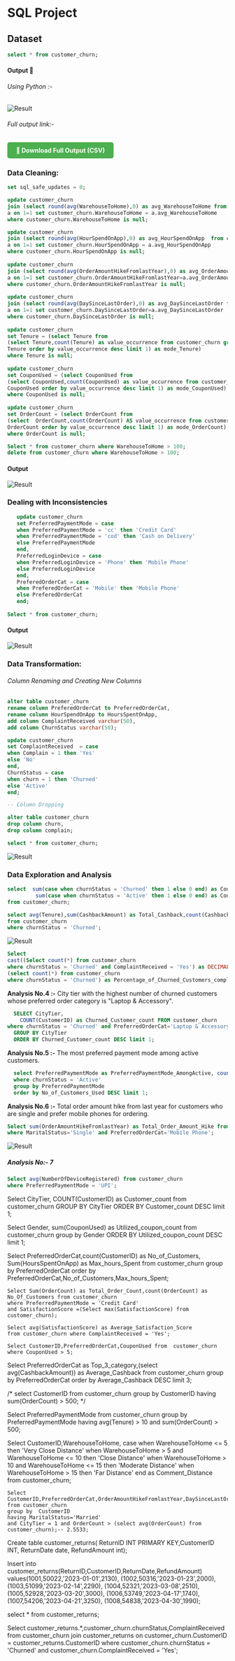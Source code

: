 # SQL Project

## Dataset

```sql
select * from customer_churn;
```
#### Output 🥇

###### Using Python :-
![Result](https://raw.githubusercontent.com/Abruz-plotz/SQL-Business-analysis/main/Screenshots%20for%20GithubSQL/First.png)


###### Full output link:-

<div style="margin: 10px 0;">
  <a href="https://github.com/Abruz-plotz/SQL-Business-analysis/blob/main/Customer_analysis_SQL.csv" 
     style="
       display: inline-block;
       background-color: #4CAF50;
       color: white;
       padding: 10px 20px;
       text-decoration: none;
       border-radius: 5px;
       font-weight: bold;
     ">
    📁 Download Full Output (CSV)
  </a>
</div>

### Data Cleaning:

```sql
set sql_safe_updates = 0;

update customer_churn
join (select round(avg(WarehouseToHome),0) as avg_WarehouseToHome from customer_churn)
a on 1=1 set customer_churn.WarehouseToHome = a.avg_WarehouseToHome
where customer_churn.WarehouseToHome is null;

update customer_churn
join (select round(avg(HourSpendOnApp),0) as avg_HourSpendOnApp  from customer_churn)
a on 1=1 set customer_churn.HourSpendOnApp = a.avg_HourSpendOnApp
where customer_churn.HourSpendOnApp is null;
    
update customer_churn
join (select round(avg(OrderAmountHikeFromlastYear),0) as avg_OrderAmountHikeFromlastYear from customer_churn)
a on 1=1 set customer_churn.OrderAmountHikeFromlastYear=a.avg_OrderAmountHikeFromlastYear
where customer_churn.OrderAmountHikeFromlastYear is null;
    
update customer_churn
join (select round(avg(DaySinceLastOrder),0) as avg_DaySinceLastOrder from customer_churn)
a on 1=1 set customer_churn.DaySinceLastOrder=a.avg_DaySinceLastOrder
where customer_churn.DaySinceLastOrder is null;
    
update customer_churn
set Tenure = (select Tenure from
(select Tenure,count(Tenure) as value_occurrence from customer_churn group by
Tenure order by value_occurrence desc limit 1) as mode_Tenure)
where Tenure is null;   
    
update customer_churn
set CouponUsed = (select CouponUsed from
(select CouponUsed,count(CouponUsed) as value_occurrence from customer_churn group by
CouponUsed order by value_occurrence desc limit 1) as mode_CouponUsed)
where CouponUsed is null;   
     
update customer_churn
set OrderCount = (select OrderCount from
(select  OrderCount,count(OrderCount) AS value_occurrence from customer_churn group by
OrderCount order by value_occurrence desc limit 1) as mode_OrderCount)
where OrderCount is null;

Select * from customer_churn where WarehouseToHome > 100;
delete from customer_churn where WarehouseToHome > 100;
```
#### Output
![Result](https://raw.githubusercontent.com/Abruz-plotz/SQL-Business-analysis/main/Screenshots%20for%20GithubSQL/Dist%20100+%20delete.png)


### Dealing with Inconsistencies

```sql   
   update customer_churn 
   set PreferredPaymentMode = case
   when PreferredPaymentMode = 'cc' then 'Credit Card'
   when PreferredPaymentMode = 'cod' then 'Cash on Delivery'
   else PreferredPaymentMode
   end,
   PreferredLoginDevice = case
   when PreferredLoginDevice = 'Phone' then 'Mobile Phone'
   else PreferredLoginDevice
   end,
   PreferedOrderCat = case 
   when PreferedOrderCat = 'Mobile' then 'Mobile Phone'
   else PreferedOrderCat 
   end;
   
Select * from customer_churn;
```
#### Output
![Result](https://raw.githubusercontent.com/Abruz-plotz/SQL-Business-analysis/main/Screenshots%20for%20GithubSQL/After%20Incon%20remove.png)   


### Data Transformation: 
###### Column Renaming and Creating New Columns

```sql 
alter table customer_churn
rename column PreferedOrderCat to PreferredOrderCat,
rename column HourSpendOnApp to HoursSpentOnApp,
add column ComplaintReceived varchar(50),
add column ChurnStatus varchar(50);

update customer_churn 
set ComplaintReceived  = case
when Complain = 1 then 'Yes'
else 'No'
end,
ChurnStatus = case
when churn = 1 then 'Churned'
else 'Active'
end;

-- Column Dropping

alter table customer_churn
drop column churn,
drop column complain;

select * from customer_churn;
```
![Result](https://raw.githubusercontent.com/Abruz-plotz/SQL-Business-analysis/main/Screenshots%20for%20GithubSQL/After%20Incon%20remove.png) 


### Data Exploration and Analysis
  <!-- -- Question D -->

```sql 
select  sum(case when churnStatus = 'Churned' then 1 else 0 end) as Count_of_Churned,
		 sum(case when churnStatus = 'Active' then 1 else 0 end) as Count_of_Active 
from customer_churn;

select avg(Tenure),sum(CashbackAmount) as Total_Cashback,count(CashbackAmount) as Number_of_customers
from customer_churn
where churnStatus = 'Churned';
```
![Result](https://raw.githubusercontent.com/Abruz-plotz/SQL-Business-analysis/main/Screenshots%20for%20GithubSQL/count.png)


```sql 
Select 
cast((Select count(*) from customer_churn
where churnStatus = 'Churned' and ComplaintReceived = 'Yes') as DECIMAL(10, 2)) * 100 / 
(select count(*) from customer_churn
where churnStatus = 'Churned') as Percentage_of_Churned_Customers_complained;
```
**Analysis No.4 :-** City tier with the highest number of churned customers whose preferred order category is "Laptop & Accessory".

```sql
  SELECT CityTier,
    COUNT(CustomerID) as Churned_Customer_count FROM customer_churn
where churnStatus = 'Churned' and PreferredOrderCat='Laptop & Accessory'
  GROUP BY CityTier
  ORDER BY Churned_Customer_count DESC limit 1;
```


**Analysis No.5 :-** The most preferred payment mode among active customers.

```sql  
  select PreferredPaymentMode as PreferredPaymentMode_AmongActive, count(CustomerID) AS No_of_Customers_Used from customer_churn
  where churnStatus = 'Active'
  group by PreferredPaymentMode
  order by No_of_Customers_Used DESC limit 1;
```

**Analysis No.6 :-** Total order amount hike from last year for customers who are single and prefer mobile phones for ordering.

```sql
Select sum(OrderAmountHikeFromlastYear) as Total_Order_Amount_Hike from customer_churn
where MaritalStatus='Single' and PreferredOrderCat='Mobile Phone';
```
![Result](https://raw.githubusercontent.com/Abruz-plotz/SQL-Business-analysis/main/Screenshots%20for%20GithubSQL/Ans_6.png)

##### Analysis No:- 7

```sql  
Select avg(NumberOfDeviceRegistered) from customer_churn
where PreferredPaymentMode = 'UPI';
```  
  Select CityTier,
    COUNT(CustomerID) as Customer_count from customer_churn
     GROUP BY CityTier
     ORDER BY Customer_count DESC limit 1;
     
  Select Gender, 
  sum(CouponUsed) as Utilized_coupon_count from customer_churn
  group by Gender
  ORDER BY Utilized_coupon_count DESC limit 1;
  
  Select PreferredOrderCat,count(CustomerID) as No_of_Customers,
         Sum(HoursSpentOnApp) as Max_hours_Spent from customer_churn
          group by PreferredOrderCat
          order by PreferredOrderCat,No_of_Customers,Max_hours_Spent;
          
	Select Sum(OrderCount) as Total_Order_Count,count(OrderCount) as No_Of_Customers from customer_churn
    where PreferredPaymentMode = 'Credit Card' 
    and SatisfactionScore =(Select max(SatisfactionScore) from customer_churn);
    
    Select avg(SatisfactionScore) as Average_Satisfaction_Score
    from customer_churn where ComplaintReceived = 'Yes';
    
    Select CustomerID,PreferredOrderCat,CouponUsed from  customer_churn
    where CouponUsed > 5; 
  
  Select PreferredOrderCat as Top_3_category,(select avg(CashbackAmount)) as Average_Cashback from customer_churn
  group by PreferredOrderCat
  order by Average_Cashback DESC limit 3;
  
 /* select CustomerID from customer_churn
  group by CustomerID
  having sum(OrderCount) > 500; */
  
  
    
 Select PreferredPaymentMode
        from customer_churn
  group by  PreferredPaymentMode
    having avg(Tenure) > 10
	   and sum(OrderCount) > 500;        
    
Select  CustomerID,WarehouseToHome,
case when WarehouseToHome <= 5 then 'Very Close Distance'
     when WarehouseToHome > 5 and WarehouseToHome <= 10 then 'Close Distance'
     when WarehouseToHome > 10 and WarehouseToHome <= 15 then 'Moderate Distance'
	 when WarehouseToHome > 15 then 'Far Distance'
     end
     as Comment_Distance
     from customer_churn;
     
    Select  CustomerID,PreferredOrderCat,OrderAmountHikeFromlastYear,DaySinceLastOrder,CityTier,MaritalStatus,OrderCount
    from customer_churn
    group by  CustomerID
    having MaritalStatus='Married' 
    and CityTier = 1 and OrderCount > (select avg(OrderCount) from customer_churn);-- 2.5533;

Create table customer_returns( ReturnID  INT PRIMARY KEY,CustomerID INT, 
                              ReturnDate date, RefundAmount int);
                              
  Insert into customer_returns(ReturnID,CustomerID,ReturnDate,RefundAmount)
                     values(1001,50022,'2023-01-01',2130),
						   (1002,50316,'2023-01-23',2000),
                           (1003,51099,'2023-02-14',2290),
                           (1004,52321,'2023-03-08',2510),
						   (1005,52928,'2023-03-20',3000),
                           (1006,53749,'2023-04-17',1740),
                           (1007,54206,'2023-04-21',3250),
						   (1008,54838,'2023-04-30',1990);
 
 select * from customer_returns;
 
 Select customer_returns.*,customer_churn.churnStatus,ComplaintReceived
         from customer_churn join customer_returns
               on customer_churn.CustomerID = customer_returns.CustomerID
               where customer_churn.churnStatus = 'Churned' and customer_churn.ComplaintReceived = 'Yes';      
